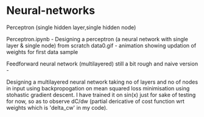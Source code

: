 # Neural-networks
Perceptron (single hidden layer,single hidden node)
       
  Perceptron.ipynb - Designing a perceptron (a neural network with single layer & single node) from scratch
  data0.gif - animation showing updation of weights for first data sample
     
Feedforward neural network (multilayered) still a bit rough and naive version - 

Designing a multilayered neural network taking no of layers and no of nodes in input using backpropogation on mean squared loss       minimisation using stohastic gradient descent. I have trained it on sin(x) just for sake of testing for now, so as to observe dC/dw (partial dericative of cost function wrt weights which is 'delta_cw' in my code).
